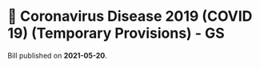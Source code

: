 # 📄  Coronavirus Disease 2019 (COVID 19) (Temporary Provisions) - GS

Bill published on **2021-05-20**.
